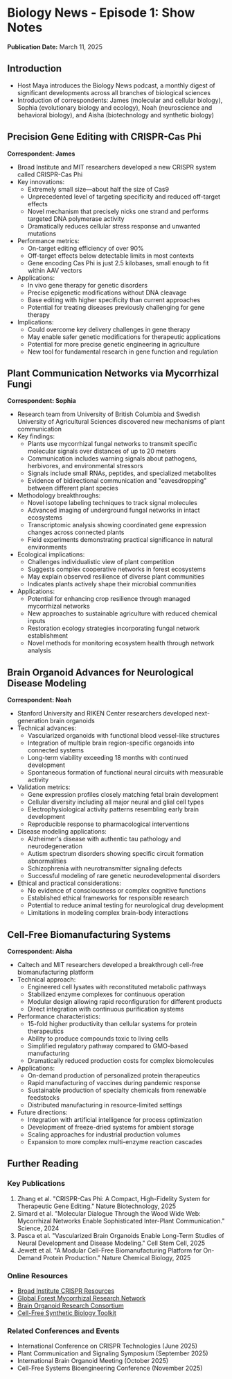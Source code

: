 # Biology News - Episode 1: Show Notes

**Publication Date:** March 11, 2025

## Introduction
- Host Maya introduces the Biology News podcast, a monthly digest of significant developments across all branches of biological sciences
- Introduction of correspondents: James (molecular and cellular biology), Sophia (evolutionary biology and ecology), Noah (neuroscience and behavioral biology), and Aisha (biotechnology and synthetic biology)

## Precision Gene Editing with CRISPR-Cas Phi
**Correspondent: James**

- Broad Institute and MIT researchers developed a new CRISPR system called CRISPR-Cas Phi
- Key innovations:
  - Extremely small size—about half the size of Cas9
  - Unprecedented level of targeting specificity and reduced off-target effects
  - Novel mechanism that precisely nicks one strand and performs targeted DNA polymerase activity
  - Dramatically reduces cellular stress response and unwanted mutations
- Performance metrics:
  - On-target editing efficiency of over 90%
  - Off-target effects below detectable limits in most contexts
  - Gene encoding Cas Phi is just 2.5 kilobases, small enough to fit within AAV vectors
- Applications:
  - In vivo gene therapy for genetic disorders
  - Precise epigenetic modifications without DNA cleavage
  - Base editing with higher specificity than current approaches
  - Potential for treating diseases previously challenging for gene therapy
- Implications:
  - Could overcome key delivery challenges in gene therapy
  - May enable safer genetic modifications for therapeutic applications
  - Potential for more precise genetic engineering in agriculture
  - New tool for fundamental research in gene function and regulation

## Plant Communication Networks via Mycorrhizal Fungi
**Correspondent: Sophia**

- Research team from University of British Columbia and Swedish University of Agricultural Sciences discovered new mechanisms of plant communication
- Key findings:
  - Plants use mycorrhizal fungal networks to transmit specific molecular signals over distances of up to 20 meters
  - Communication includes warning signals about pathogens, herbivores, and environmental stressors
  - Signals include small RNAs, peptides, and specialized metabolites
  - Evidence of bidirectional communication and "eavesdropping" between different plant species
- Methodology breakthroughs:
  - Novel isotope labeling techniques to track signal molecules
  - Advanced imaging of underground fungal networks in intact ecosystems
  - Transcriptomic analysis showing coordinated gene expression changes across connected plants
  - Field experiments demonstrating practical significance in natural environments
- Ecological implications:
  - Challenges individualistic view of plant competition
  - Suggests complex cooperative networks in forest ecosystems
  - May explain observed resilience of diverse plant communities
  - Indicates plants actively shape their microbial communities
- Applications:
  - Potential for enhancing crop resilience through managed mycorrhizal networks
  - New approaches to sustainable agriculture with reduced chemical inputs
  - Restoration ecology strategies incorporating fungal network establishment
  - Novel methods for monitoring ecosystem health through network analysis

## Brain Organoid Advances for Neurological Disease Modeling
**Correspondent: Noah**

- Stanford University and RIKEN Center researchers developed next-generation brain organoids
- Technical advances:
  - Vascularized organoids with functional blood vessel-like structures
  - Integration of multiple brain region-specific organoids into connected systems
  - Long-term viability exceeding 18 months with continued development
  - Spontaneous formation of functional neural circuits with measurable activity
- Validation metrics:
  - Gene expression profiles closely matching fetal brain development
  - Cellular diversity including all major neural and glial cell types
  - Electrophysiological activity patterns resembling early brain development
  - Reproducible response to pharmacological interventions
- Disease modeling applications:
  - Alzheimer's disease with authentic tau pathology and neurodegeneration
  - Autism spectrum disorders showing specific circuit formation abnormalities
  - Schizophrenia with neurotransmitter signaling defects
  - Successful modeling of rare genetic neurodevelopmental disorders
- Ethical and practical considerations:
  - No evidence of consciousness or complex cognitive functions
  - Established ethical frameworks for responsible research
  - Potential to reduce animal testing for neurological drug development
  - Limitations in modeling complex brain-body interactions

## Cell-Free Biomanufacturing Systems
**Correspondent: Aisha**

- Caltech and MIT researchers developed a breakthrough cell-free biomanufacturing platform
- Technical approach:
  - Engineered cell lysates with reconstituted metabolic pathways
  - Stabilized enzyme complexes for continuous operation
  - Modular design allowing rapid reconfiguration for different products
  - Direct integration with continuous purification systems
- Performance characteristics:
  - 15-fold higher productivity than cellular systems for protein therapeutics
  - Ability to produce compounds toxic to living cells
  - Simplified regulatory pathway compared to GMO-based manufacturing
  - Dramatically reduced production costs for complex biomolecules
- Applications:
  - On-demand production of personalized protein therapeutics
  - Rapid manufacturing of vaccines during pandemic response
  - Sustainable production of specialty chemicals from renewable feedstocks
  - Distributed manufacturing in resource-limited settings
- Future directions:
  - Integration with artificial intelligence for process optimization
  - Development of freeze-dried systems for ambient storage
  - Scaling approaches for industrial production volumes
  - Expansion to more complex multi-enzyme reaction cascades

## Further Reading

### Key Publications
1. Zhang et al. "CRISPR-Cas Phi: A Compact, High-Fidelity System for Therapeutic Gene Editing." Nature Biotechnology, 2025
2. Simard et al. "Molecular Dialogue Through the Wood Wide Web: Mycorrhizal Networks Enable Sophisticated Inter-Plant Communication." Science, 2024
3. Pasca et al. "Vascularized Brain Organoids Enable Long-Term Studies of Neural Development and Disease Modeling." Cell Stem Cell, 2025
4. Jewett et al. "A Modular Cell-Free Biomanufacturing Platform for On-Demand Protein Production." Nature Chemical Biology, 2025

### Online Resources
- [Broad Institute CRISPR Resources](https://www.broadinstitute.org/crispr)
- [Global Forest Mycorrhizal Research Network](https://www.gfmrn.org)
- [Brain Organoid Research Consortium](https://brainorganoids.org)
- [Cell-Free Synthetic Biology Toolkit](https://www.cellfreetech.org)

### Related Conferences and Events
- International Conference on CRISPR Technologies (June 2025)
- Plant Communication and Signaling Symposium (September 2025)
- International Brain Organoid Meeting (October 2025)
- Cell-Free Systems Bioengineering Conference (November 2025) 